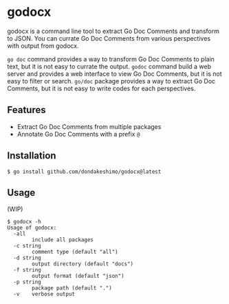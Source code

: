 # godocx

godocx is a command line tool to extract Go Doc Comments and transform to JSON.
You can currate Go Doc Comments from various perspectives with output from godocx.

`go doc` command provides a way to transform Go Doc Comments to plain text, but it is not easy to currate the output.
`godoc` command build a web server and provides a web interface to view Go Doc Comments, but it is not easy to filter or search.
`go/doc` package provides a way to extract Go Doc Comments, but it is not easy to write codes for each perspectives.

## Features

- Extract Go Doc Comments from multiple packages
- Annotate Go Doc Comments with a prefix `@`

## Installation

```
$ go install github.com/dondakeshimo/godocx@latest
```

## Usage

(WIP)

```
$ godocx -h
Usage of godocx:
  -all
        include all packages
  -c string
        comment type (default "all")
  -d string
        output directory (default "docs")
  -f string
        output format (default "json")
  -p string
        package path (default ".")
  -v    verbose output
```
